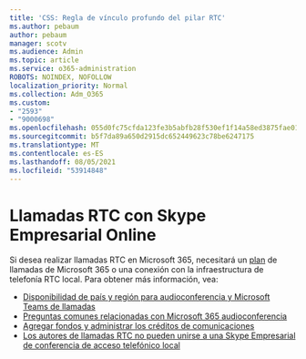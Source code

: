 ```yaml
---
title: 'CSS: Regla de vínculo profundo del pilar RTC'
ms.author: pebaum
author: pebaum
manager: scotv
ms.audience: Admin
ms.topic: article
ms.service: o365-administration
ROBOTS: NOINDEX, NOFOLLOW
localization_priority: Normal
ms.collection: Adm_O365
ms.custom:
- "2593"
- "9000698"
ms.openlocfilehash: 055d0fc75cfda123fe3b5abfb28f530ef1f14a58ed3875fae01fc41c50e7ca84
ms.sourcegitcommit: b5f7da89a650d2915dc652449623c78be6247175
ms.translationtype: MT
ms.contentlocale: es-ES
ms.lasthandoff: 08/05/2021
ms.locfileid: "53914848"
---
```

# <a name="pstn-calling-with-skype-for-business-online"></a>Llamadas RTC con Skype Empresarial Online

Si desea realizar llamadas RTC en Microsoft 365, necesitará un [plan](https://docs.microsoft.com/microsoftteams/what-is-phone-system-in-office-365#more-about-calling-plans) de llamadas de Microsoft 365 o una conexión con la infraestructura de telefonía RTC local. Para obtener más información, vea:

- [Disponibilidad de país y región para audioconferencia y Microsoft Teams de llamadas](https://docs.microsoft.com/microsoftteams/country-and-region-availability-for-audio-conferencing-and-calling-plans/country-and-region-availability-for-audio-conferencing-and-calling-plans)
- [Preguntas comunes relacionadas con Microsoft 365 audioconferencia](https://docs.microsoft.com/microsoftteams/audio-conferencing-common-questions)
- [Agregar fondos y administrar los créditos de comunicaciones](https://docs.microsoft.com/microsoftteams/add-funds-and-manage-communications-credits)
- [Los autores de llamadas RTC no pueden unirse a una Skype Empresarial de conferencia de acceso telefónico local](https://docs.microsoft.com/SkypeForBusiness/troubleshoot/online-conferencing/pstn-callers-cant-join-dial-in-call)
